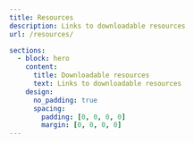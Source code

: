 ```yaml
---
title: Resources
description: Links to downloadable resources
url: /resources/

sections:
  - block: hero
    content:
      title: Downloadable resources
      text: Links to downloadable resources
    design:
      no_padding: true
      spacing:
        padding: [0, 0, 0, 0]
        margin: [0, 0, 0, 0]
---
```

